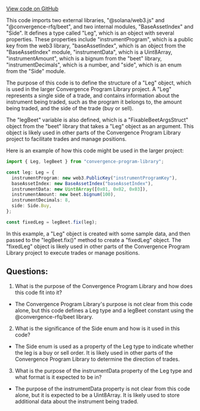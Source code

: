 [View code on GitHub](https://github.com/convergence-rfq/convergence-program-library/rfq/js/generated/types/Leg.d.ts)

This code imports two external libraries, "@solana/web3.js" and "@convergence-rfq/beet", and two internal modules, "BaseAssetIndex" and "Side". It defines a type called "Leg", which is an object with several properties. These properties include "instrumentProgram", which is a public key from the web3 library, "baseAssetIndex", which is an object from the "BaseAssetIndex" module, "instrumentData", which is a Uint8Array, "instrumentAmount", which is a bignum from the "beet" library, "instrumentDecimals", which is a number, and "side", which is an enum from the "Side" module.

The purpose of this code is to define the structure of a "Leg" object, which is used in the larger Convergence Program Library project. A "Leg" represents a single side of a trade, and contains information about the instrument being traded, such as the program it belongs to, the amount being traded, and the side of the trade (buy or sell).

The "legBeet" variable is also defined, which is a "FixableBeetArgsStruct" object from the "beet" library that takes a "Leg" object as an argument. This object is likely used in other parts of the Convergence Program Library project to facilitate trades and manage positions.

Here is an example of how this code might be used in the larger project:

```typescript
import { Leg, legBeet } from "convergence-program-library";

const leg: Leg = {
  instrumentProgram: new web3.PublicKey("instrumentProgramKey"),
  baseAssetIndex: new BaseAssetIndex("baseAssetIndex"),
  instrumentData: new Uint8Array([0x01, 0x02, 0x03]),
  instrumentAmount: new beet.bignum(100),
  instrumentDecimals: 8,
  side: Side.Buy,
};

const fixedLeg = legBeet.fix(leg);
```

In this example, a "Leg" object is created with some sample data, and then passed to the "legBeet.fix()" method to create a "fixedLeg" object. The "fixedLeg" object is likely used in other parts of the Convergence Program Library project to execute trades or manage positions.
## Questions: 
 1. What is the purpose of the Convergence Program Library and how does this code fit into it?
- The Convergence Program Library's purpose is not clear from this code alone, but this code defines a Leg type and a legBeet constant using the @convergence-rfq/beet library.

2. What is the significance of the Side enum and how is it used in this code?
- The Side enum is used as a property of the Leg type to indicate whether the leg is a buy or sell order. It is likely used in other parts of the Convergence Program Library to determine the direction of trades.

3. What is the purpose of the instrumentData property of the Leg type and what format is it expected to be in?
- The purpose of the instrumentData property is not clear from this code alone, but it is expected to be a Uint8Array. It is likely used to store additional data about the instrument being traded.
